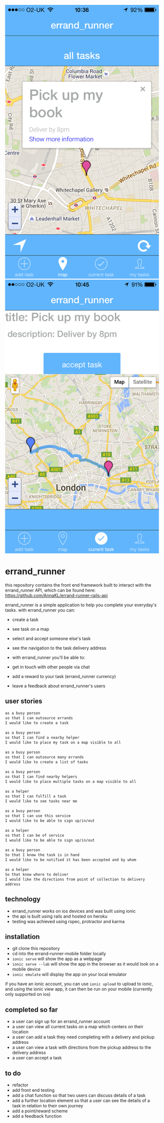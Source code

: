 ![Picture 1](www/img/screenshot1.png) ![Picture 2](www/img/screenshot2.png)

# errand_runner

this repository contains the front end framework built to interact with the errand_runner API, which can be found here: https://github.com/AnnaKL/errand-runner-rails-api

errand_runner is a simple application to help you complete your everyday's tasks. with errand_runner you can:

* create a task
* see task on a map
* select and accept someone else's task
* see the navigation to the task delivery address

* with errand_runner you'll be able to:
* get in touch with other people via chat
* add a reward to your task (errand_runner currency)
* leave a feedback about errand_runner's users

user stories
-----

```
as a busy person
so that I can outsource errands
I would like to create a task

as a busy person
so that I can find a nearby helper
I would like to place my task on a map visible to all

as a busy person
so that I can outsource many errands
I would like to create a list of tasks

as a busy person
so that I can find nearby helpers
I would like to place multiple tasks on a map visible to all

as a helper
so that I can fulfill a task
I would like to see tasks near me

as a busy person
so that I can use this service
I would like to be able to sign up/in/out

as a helper
so that I can be of service
I would like to be able to sign up/in/out

as a busy person
So that I know the task is in hand
I would like to be notified it has been accepted and by whom

as a helper
So that know where to deliver
I would like the directions from point of collection to delivery address
```

technology
-----

* errand_runner works on ios devices and was built using ionic
* the api is built using rails and hosted on heroku
* testing was achieved using rspec, protractor and karma

installation
-----

* git clone this repository
* cd into the errand-runner-mobile folder locally
* `ionic serve` will show the app as a webpage
* `ionic serve --lab` will show the app in the browser as it would look on a mobile device
* `ionic emulate` will display the app on your local emulator

if you have an ionic account, you can use `ionic upload` to upload to ionic, and using the ionic view app, it can then be run on your mobile (currently only supported on ios)

completed so far
-----

* a user can sign up for an errand_runner account
* a user can view all current tasks on a map which centers on their location
* a user can add a task they need completing with a delivery and pickup address
* a user can view a task with directions from the pickup address to the delivery address
* a user can accept a task

to do
-----

* refactor
* add front end testing
* add a chat function so that two users can discuss details of a task
* add a further location element so that a user can see the details of a task in relation to their own journey
* add a point/reward scheme
* add a feedback function
